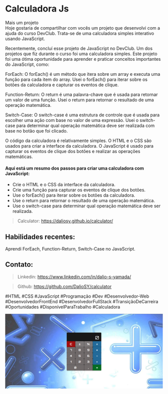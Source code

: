<h1>Calculadora Js</h1>

Mais um projeto <br>
Hoje gostaria de compartilhar com vocês um projeto que desenvolvi com a ajuda do curso DevClub. Trata-se de uma calculadora simples interativo usando JavaScript.<br>
<p>Recentemente, concluí esse projeto de JavaScript no DevClub. Um dos projetos que fiz durante o curso foi uma calculadora simples. Este projeto foi uma ótima oportunidade para aprender e praticar conceitos importantes do JavaScript, como:</p>
<p>ForEach: O forEach() é um método que itera sobre um array e executa uma função para cada item do array. Usei o forEach() para iterar sobre os botões da calculadora e capturar os eventos de clique.</p>
<p>Function-Return: O return é uma palavra-chave que é usada para retornar um valor de uma função. Usei o return para retornar o resultado de uma operação matemática.</p>
<p>Switch-Case: O switch-case é uma estrutura de controle que é usada para escolher uma ação com base no valor de uma expressão. Usei o switch-case para determinar qual operação matemática deve ser realizada com base no botão que foi clicado.</p>
<p>O código da calculadora é relativamente simples. O HTML e o CSS são usados para criar a interface da calculadora. O JavaScript é usado para capturar os eventos de clique dos botões e realizar as operações matemáticas.</p>
<h4>Aqui está um resumo dos passos para criar uma calculadora com JavaScript:</h4>   
<ul>
        <li>Crie o HTML e o CSS da interface da calculadora.</li>
        <li>Crie uma função para capturar os eventos de clique dos botões.</li>
        <li>Use o forEach() para iterar sobre os botões da calculadora.</li>
        <li>Use o return para retornar o resultado de uma operação matemática.</li>
        <li>Use o switch-case para determinar qual operação matemática deve ser realizada.</li>
</ul>

>Calculator: https://daliosy.github.io/calculator/

<h2>Habilidades recentes:</h2>

Aprendi ForEach, Function-Return, Switch-Case no JavaScript.

<h2>Contato:</h2>

> Linkedin: https://www.linkedin.com/in/dalio-s-yamada/

> Github: https://github.com/DalioSY/calculator


#HTML #CSS #JavaScript #Programação  #Dev #Desenvolvedor-Web #DesenvolvedorFrontEnd #DesenvolvedorFullStack #TransiçãoDeCarreira #Oportunidades #DisponívelParaTrabalho #Calculadora

<img src="./assets/web-calculadora.png"/>
